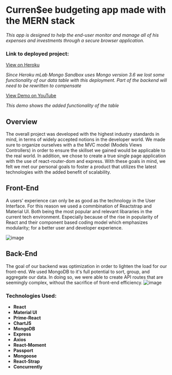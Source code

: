 # Curren$ee budgeting app made with the MERN stack

*This app is designed to help the end-user monitor and manage all of his expenses and investments through a secure browser application.*

### Link to deployed project: 

[View on Heroku](https://pacific-ridge-46060.herokuapp.com/)

*Since Heroku mLab Mongo Sandbox uses Mongo version 3.6 we lost some functionality of our data table with this deployment. Part of the backend will need to be rewritten to compensate*

[View Demo on YouTube](https://youtu.be/FkLv9twceOU)

*This demo shows the added functionality of the table*

## Overview
The overall project was developed with the highest industry standards in mind, in terms of widely accepted notions in the developer world. We made sure to organize ourselves with a the MVC model (Models Views Controllers) in order to ensure the skillset we gained would be applicable to the real world. In addition, we chose to create a true single page application with the use of react-router-dom and express. With these goals in mind, we felt we met our personal goals to foster a product that utilizes the latest technologies with the added benefit of scalability.

## Front-End
A users' experience can only be as good as the technology in the User Interface. For this reason we used a commbination of Reactstrap and Material UI. Both being the most popular and relevant libararies in the current tech environment. Especially because of the rise in popularity of React and their component based coding model which emphasizes modularity; for a better user and developer experience.

![image](https://user-images.githubusercontent.com/42519030/49109709-68db1700-f259-11e8-8770-27a48af21584.png)

## Back-End
The goal of our backend was optimization in order to lighten the load for our front-end. We used MongoDB to it's full potential to sort, group, and aggregate our data. In doing so, we were able to create API routes that are seemingly complex, without the sacrifice of front-end efficiency.
![image](https://user-images.githubusercontent.com/11838797/49107896-da649680-f254-11e8-936d-b10adc2ce442.png)

### Technologies Used: 
* **React**
* **Material UI** 
* **Prime-React** 
* **ChartJS**
* **MongoDB**
* **Express**
* **Axios**
* **React-Moment**
* **Passport**
* **Mongoose**
* **React-Strap**
* **Concurrently**